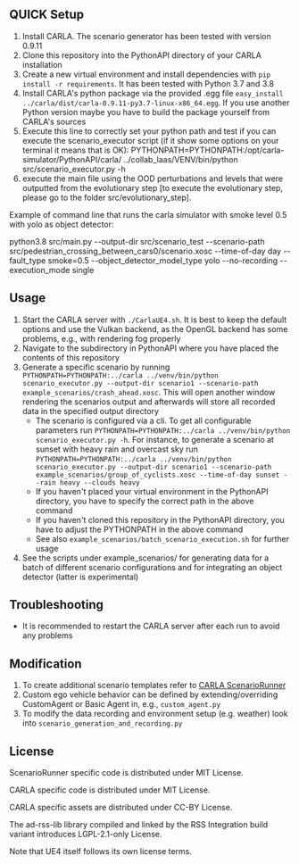 ## QUICK Setup

1. Install CARLA. The scenario generator has been tested with version 0.9.11
2. Clone this repository into the PythonAPI directory of your CARLA installation
3. Create a new virtual environment and install dependencies with `pip install -r requirements`. It has been tested with Python 3.7 and 3.8
4. Install CARLA's python package via the provided .egg file `easy_install ../carla/dist/carla-0.9.11-py3.7-linux-x86_64.egg`. If you use another Python version maybe you have to build the package yourself from CARLA's sources
5. Execute this line to correctly set your python path and test if you can execute the scenario_executor script (if it show some options on your terminal it means that is OK): 
PYTHONPATH=PYTHONPATH:/opt/carla-simulator/PythonAPI/carla/ ../collab_laas/VENV/bin/python src/scenario_executor.py -h
6. execute the main file using the OOD perturbations and levels that were outputted from the evolutionary step [to execute the evolutionary step, please go to the folder src/evolutionary_step].

Example of command line that runs the carla simulator with smoke level 0.5 with yolo as object detector:

python3.8 src/main.py --output-dir src/scenario_test --scenario-path src/pedestrian_crossing_between_cars0/scenario.xosc --time-of-day day --fault_type smoke=0.5 --object_detector_model_type yolo  --no-recording --execution_mode single



## Usage

1. Start the CARLA server with `./CarlaUE4.sh`. It is best to keep the default options and use the Vulkan backend, as the OpenGL backend has some problems, e.g., with rendering fog properly
2. Navigate to the subdirectory in PythonAPI where you have placed the contents of this repository
3. Generate a specific scenario by running `PYTHONPATH=PYTHONPATH:../carla ../venv/bin/python scenario_executor.py --output-dir scenario1 --scenario-path example_scenarios/crash_ahead.xosc`. This will open another window rendering the scenarios output and afterwards will store all recorded data in the specified output directory
    - The scenario is configured via a cli. To get all configurable parameters run `PYTHONPATH=PYTHONPATH:../carla ../venv/bin/python scenario_executor.py -h`. For instance, to generate a scenario at sunset with heavy rain and overcast sky run `PYTHONPATH=PYTHONPATH:../carla ../venv/bin/python scenario_executor.py --output-dir scenario1 --scenario-path example_scenarios/group_of_cyclists.xosc --time-of-day sunset --rain heavy --clouds heavy`
    - If you haven't placed your virtual environment in the PythonAPI directory, you have to specify the correct path in the above command
    - If you haven't cloned this repository in the PythonAPI directory, you have to adjust the PYTHONPATH in the above command
    - See also `example_scenarios/batch_scenario_execution.sh` for further usage
4. See the scripts under example_scenarios/ for generating data for a batch of different scenario configurations and for integrating an object detector (latter is experimental)


## Troubleshooting

- It is recommended to restart the CARLA server after each run to avoid any problems


## Modification

1. To create additional scenario templates refer to [CARLA ScenarioRunner](https://github.com/carla-simulator/scenario_runner/)
2. Custom ego vehicle behavior can be defined by extending/overriding CustomAgent or Basic Agent in, e.g., `custom_agent.py`
3. To modify the data recording and environment setup (e.g. weather) look into `scenario_generation_and_recording.py`


## License

ScenarioRunner specific code is distributed under MIT License.

CARLA specific code is distributed under MIT License.

CARLA specific assets are distributed under CC-BY License.

The ad-rss-lib library compiled and linked by the RSS Integration build variant introduces LGPL-2.1-only License.

Note that UE4 itself follows its own license terms.







